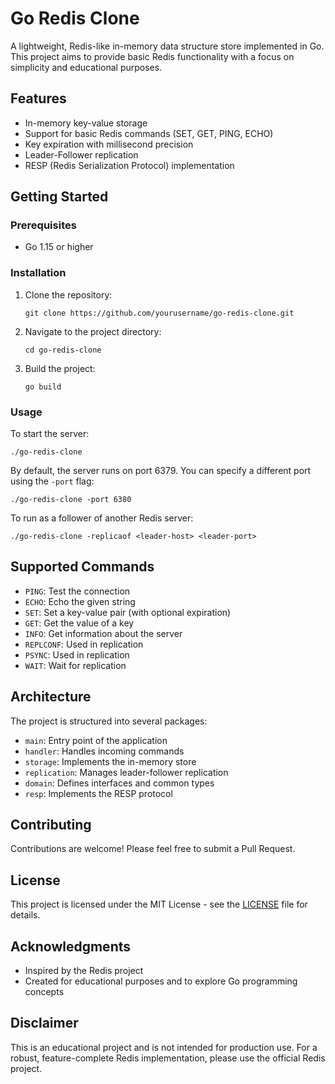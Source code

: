 # Go Redis Clone

A lightweight, Redis-like in-memory data structure store implemented in Go. This project aims to provide basic Redis functionality with a focus on simplicity and educational purposes.

## Features

- In-memory key-value storage
- Support for basic Redis commands (SET, GET, PING, ECHO)
- Key expiration with millisecond precision
- Leader-Follower replication
- RESP (Redis Serialization Protocol) implementation

## Getting Started

### Prerequisites

- Go 1.15 or higher

### Installation

1. Clone the repository:
   ```
   git clone https://github.com/yourusername/go-redis-clone.git
   ```
2. Navigate to the project directory:
   ```
   cd go-redis-clone
   ```
3. Build the project:
   ```
   go build
   ```

### Usage

To start the server:

```
./go-redis-clone
```

By default, the server runs on port 6379. You can specify a different port using the `-port` flag:

```
./go-redis-clone -port 6380
```

To run as a follower of another Redis server:

```
./go-redis-clone -replicaof <leader-host> <leader-port>
```

## Supported Commands

- `PING`: Test the connection
- `ECHO`: Echo the given string
- `SET`: Set a key-value pair (with optional expiration)
- `GET`: Get the value of a key
- `INFO`: Get information about the server
- `REPLCONF`: Used in replication
- `PSYNC`: Used in replication
- `WAIT`: Wait for replication

## Architecture

The project is structured into several packages:

- `main`: Entry point of the application
- `handler`: Handles incoming commands
- `storage`: Implements the in-memory store
- `replication`: Manages leader-follower replication
- `domain`: Defines interfaces and common types
- `resp`: Implements the RESP protocol

## Contributing

Contributions are welcome! Please feel free to submit a Pull Request.

## License

This project is licensed under the MIT License - see the [LICENSE](LICENSE) file for details.

## Acknowledgments

- Inspired by the Redis project
- Created for educational purposes and to explore Go programming concepts

## Disclaimer

This is an educational project and is not intended for production use. For a robust, feature-complete Redis implementation, please use the official Redis project.
